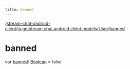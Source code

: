 ```yaml
---
title: banned
---
```

/[stream-chat-android-client](../../index.md)/[io.getstream.chat.android.client.models](../index.md)/[User](index.md)/[banned](banned.md)  
  
  
  
# banned  
var [banned](banned.md): [Boolean](https://kotlinlang.org/api/latest/jvm/stdlib/kotlin/-boolean/index.html) = false
